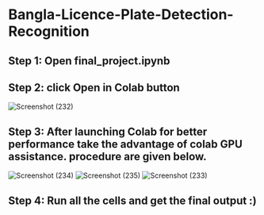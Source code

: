 # Bangla-Licence-Plate-Detection-Recognition
## Step 1: Open final_project.ipynb 
## Step 2: click Open in Colab button
![Screenshot (232)](https://user-images.githubusercontent.com/20822323/98468973-1bb69c80-2207-11eb-8b00-b1ee02991bd0.png)
## Step 3: After launching Colab for better performance take the advantage of colab GPU assistance. procedure are given below.
![Screenshot (234)](https://user-images.githubusercontent.com/20822323/98469110-eeb6b980-2207-11eb-937c-f592aab431d8.png)
![Screenshot (235)](https://user-images.githubusercontent.com/20822323/98469111-efe7e680-2207-11eb-9fc9-670f437c00dd.png)
![Screenshot (233)](https://user-images.githubusercontent.com/20822323/98469106-ececf600-2207-11eb-8f9d-6d51888b2219.png)
## Step 4: Run all the cells and get the final output :)

